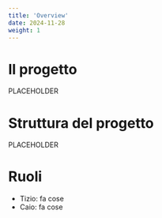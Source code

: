 ```yaml
---
title: 'Overview'
date: 2024-11-28
weight: 1
---
```


# Il progetto
PLACEHOLDER

# Struttura del progetto
PLACEHOLDER

# Ruoli
 - Tizio: fa cose
 - Caio: fa cose
